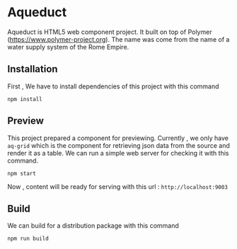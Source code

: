 # Aqueduct

Aqueduct is HTML5 web component project. It built on top of Polymer (https://www.polymer-project.org).
The name was come from the name of a water supply system of the Rome Empire.

## Installation

First , We have to install dependencies of this project with this command

    npm install
    
## Preview

This project prepared a component for previewing. Currently , we only have `aq-grid` which is the component for 
retrieving json data from the source and render it as a table. We can run a simple web server for checking it with
this command.

    npm start
    
Now , content will be ready for serving with this url : `http://localhost:9003`

## Build

We can build for a distribution package with this command

    npm run build
    
    